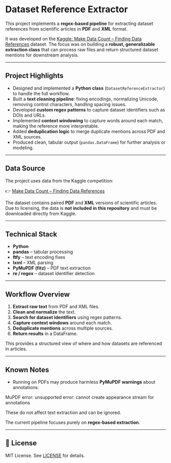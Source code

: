 # Dataset Reference Extractor

This project implements a **regex-based pipeline** for extracting dataset references from scientific articles in **PDF** and **XML** format.  

It was developed on the [Kaggle: Make Data Count – Finding Data References](https://www.kaggle.com/competitions/make-data-count-finding-data-references) dataset. The focus was on building a **robust, generalizable extraction class** that can process raw files and return structured dataset mentions for downstream analysis.  

---

## Project Highlights

- Designed and implemented a **Python class** (`DatasetReferenceExtractor`) to handle the full workflow.  
- Built a **text cleaning pipeline**: fixing encodings, normalizing Unicode, removing control characters, handling spacing issues.  
- Developed **custom regex patterns** to capture dataset identifiers such as DOIs and URLs.  
- Implemented **context windowing** to capture words around each match, making the reference more interpretable.  
- Added **deduplication logic** to merge duplicate mentions across PDF and XML sources.  
- Produced clean, tabular output (`pandas.DataFrame`) for further analysis or modeling.  

---

## Data Source

The project uses data from the Kaggle competition:  

👉 [Make Data Count – Finding Data References](https://www.kaggle.com/competitions/make-data-count-finding-data-references/data)  

The dataset contains paired **PDF** and **XML** versions of scientific articles.  
Due to licensing, the data is **not included in this repository** and must be downloaded directly from Kaggle.  

---

## Technical Stack

- **Python**  
- **pandas** – tabular processing  
- **ftfy** – text encoding fixes  
- **lxml** – XML parsing  
- **PyMuPDF (fitz)** – PDF text extraction  
- **re / regex** – dataset identifier detection  

---

## Workflow Overview

1. **Extract raw text** from PDF and XML files.  
2. **Clean and normalize** the text.  
3. **Search for dataset identifiers** using regex patterns.  
4. **Capture context windows** around each match.  
5. **Deduplicate mentions** across multiple sources.  
6. **Return results** in a DataFrame.  

This provides a structured view of where and how datasets are referenced in articles.  

---

## Known Notes

- Running on PDFs may produce harmless **PyMuPDF warnings** about annotations:  

MuPDF error: unsupported error: cannot create appearance stream for annotations


These do not affect text extraction and can be ignored.  

The current pipeline focuses purely on **regex-based extraction**.  

---

## 📜 License

MIT License. See [LICENSE](LICENSE) for details.  




